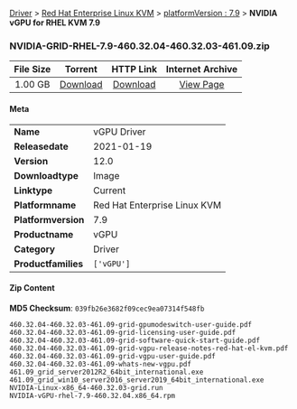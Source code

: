 
[Driver](/README.md)  >  [Red Hat Enterprise Linux KVM](/index/Driver/Red_Hat_Enterprise_Linux_KVM.md)  >  [platformVersion : 7.9](/index/Driver/Red_Hat_Enterprise_Linux_KVM/7.9.md)  >  **NVIDIA vGPU for RHEL KVM 7.9**


### NVIDIA-GRID-RHEL-7.9-460.32.04-460.32.03-461.09.zip

| **File Size** | **Torrent**  | **HTTP Link** | **Internet Archive** |
|:-------------:|:------------:|:-------------:|:--------------------:|
| 1.00 GB |  [Download](https://archive.org/download/nvgpu_NVIDIA-GRID-RHEL-7.9-460.32.04-460.32.03-461.09.zip/nvgpu_NVIDIA-GRID-RHEL-7.9-460.32.04-460.32.03-461.09.zip_archive.torrent)       | [Download](https://archive.org/compress/nvgpu_NVIDIA-GRID-RHEL-7.9-460.32.04-460.32.03-461.09.zip) | [View Page](https://archive.org/details/nvgpu_NVIDIA-GRID-RHEL-7.9-460.32.04-460.32.03-461.09.zip)       |

#### Meta

<table>
<tr><td><strong>Name</strong></td><td>vGPU Driver</td></tr>
<tr><td><strong>Releasedate</strong></td><td>2021-01-19</td></tr>
<tr><td><strong>Version</strong></td><td>12.0</td></tr>
<tr><td><strong>Downloadtype</strong></td><td>Image</td></tr>
<tr><td><strong>Linktype</strong></td><td>Current</td></tr>
<tr><td><strong>Platformname</strong></td><td>Red Hat Enterprise Linux KVM</td></tr>
<tr><td><strong>Platformversion</strong></td><td>7.9</td></tr>
<tr><td><strong>Productname</strong></td><td>vGPU</td></tr>
<tr><td><strong>Category</strong></td><td>Driver</td></tr>
<tr><td><strong>Productfamilies</strong></td><td><code>['vGPU']</code></td></tr>
</table>

#### Zip Content

**MD5 Checksum**: `039fb26e3682f09cec9ea07314f548fb`

```text
460.32.04-460.32.03-461.09-grid-gpumodeswitch-user-guide.pdf
460.32.04-460.32.03-461.09-grid-licensing-user-guide.pdf
460.32.04-460.32.03-461.09-grid-software-quick-start-guide.pdf
460.32.04-460.32.03-461.09-grid-vgpu-release-notes-red-hat-el-kvm.pdf
460.32.04-460.32.03-461.09-grid-vgpu-user-guide.pdf
460.32.04-460.32.03-461.09-whats-new-vgpu.pdf
461.09_grid_server2012R2_64bit_international.exe
461.09_grid_win10_server2016_server2019_64bit_international.exe
NVIDIA-Linux-x86_64-460.32.03-grid.run
NVIDIA-vGPU-rhel-7.9-460.32.04.x86_64.rpm
```